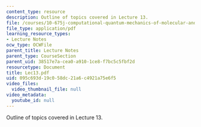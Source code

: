 ```yaml
---
content_type: resource
description: Outline of topics covered in Lecture 13.
file: /courses/10-675j-computational-quantum-mechanics-of-molecular-and-extended-systems-fall-2004/095c693d19c058dc21a6c4921a75e6f5_Lec13.pdf
file_type: application/pdf
learning_resource_types:
- Lecture Notes
ocw_type: OCWFile
parent_title: Lecture Notes
parent_type: CourseSection
parent_uid: 38517e7a-cea0-a910-1ce8-f7bc5c5fbf2d
resourcetype: Document
title: Lec13.pdf
uid: 095c693d-19c0-58dc-21a6-c4921a75e6f5
video_files:
  video_thumbnail_file: null
video_metadata:
  youtube_id: null
---
```

Outline of topics covered in Lecture 13.

